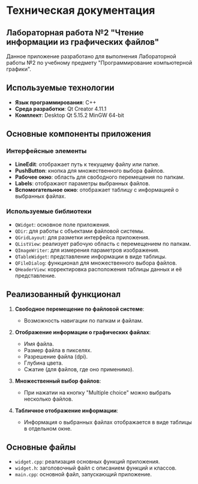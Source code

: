 # Техническая документация

## Лабораторная работа №2 "Чтение информации из графических файлов"

Данное приложение разработано для выполнения Лабораторной работы №2 по учебному предмету "Программирование компьютерной графики".

## Используемые технологии

- **Язык программирования**: C++
- **Среда разработки**: Qt Creator 4.11.1
- **Комплект**: Desktop Qt 5.15.2 MinGW 64-bit

## Основные компоненты приложения

### Интерфейсные элементы

- **LineEdit**: отображает путь к текущему файлу или папке.
- **PushButton**: кнопка для множественного выбора файлов.
- **Рабочее окно**: область для свободного перемещения по папкам.
- **Labels**: отображают параметры выбранных файлов.
- **Вспомогательное окно**: отображает таблицу с информацией о выбранных файлах.

### Используемые библиотеки

- `QWidget`: основное поле приложения.
- `QDir`: для работы с объектами файловой системы.
- `QGridLayout`: для разметки интерфейса приложения.
- `QListView`: реализует рабочую область с перемещением по папкам.
- `QImageWriter`: для измерения параметров изображения.
- `QTableWidget`: представление информации в виде таблицы.
- `QFileDialog`: функционал для множественного выбора файлов.
- `QHeaderView`: корректировка расположения таблицы данных и её представление.

## Реализованный функционал

1. **Свободное перемещение по файловой системе**:
   - Возможность навигации по папкам и файлам.

2. **Отображение информации о графических файлах**:
   - Имя файла.
   - Размер файла в пикселях.
   - Разрешение файла (dpi).
   - Глубина цвета.
   - Сжатие (для файлов, где оно применимо).

3. **Множественный выбор файлов**:
   - При нажатии на кнопку "Multiple choice" можно выбрать несколько файлов.

4. **Табличное отображение информации**:
   - Информация о выбранных файлах отображается в виде таблицы в отдельном окне.

## Основные файлы

- `widget.cpp`: реализация основных функций приложения.
- `widget.h`: заголовочный файл с описанием функций и классов.
- `main.cpp`: основной файл, запускающий приложение.
